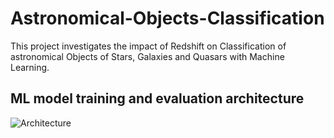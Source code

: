 # Astronomical-Objects-Classification
This project investigates the impact of Redshift on Classification of astronomical Objects of Stars, Galaxies and Quasars with Machine Learning.

## ML model training and evaluation architecture

![Architecture](https://user-images.githubusercontent.com/108488940/235206598-fe21230e-3f21-4187-9276-91428c44a5bd.png)

